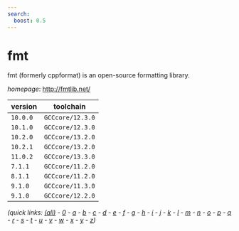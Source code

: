 ```yaml
---
search:
  boost: 0.5
---
```

# fmt

fmt (formerly cppformat) is an open-source formatting library.

*homepage*: <http://fmtlib.net/>

version | toolchain
--------|----------
``10.0.0`` | ``GCCcore/12.3.0``
``10.1.0`` | ``GCCcore/12.3.0``
``10.2.0`` | ``GCCcore/13.2.0``
``10.2.1`` | ``GCCcore/13.2.0``
``11.0.2`` | ``GCCcore/13.3.0``
``7.1.1`` | ``GCCcore/11.2.0``
``8.1.1`` | ``GCCcore/11.2.0``
``9.1.0`` | ``GCCcore/11.3.0``
``9.1.0`` | ``GCCcore/12.2.0``


*(quick links: [(all)](../index.md) - [0](../0/index.md) - [a](../a/index.md) - [b](../b/index.md) - [c](../c/index.md) - [d](../d/index.md) - [e](../e/index.md) - [f](../f/index.md) - [g](../g/index.md) - [h](../h/index.md) - [i](../i/index.md) - [j](../j/index.md) - [k](../k/index.md) - [l](../l/index.md) - [m](../m/index.md) - [n](../n/index.md) - [o](../o/index.md) - [p](../p/index.md) - [q](../q/index.md) - [r](../r/index.md) - [s](../s/index.md) - [t](../t/index.md) - [u](../u/index.md) - [v](../v/index.md) - [w](../w/index.md) - [x](../x/index.md) - [y](../y/index.md) - [z](../z/index.md))*

